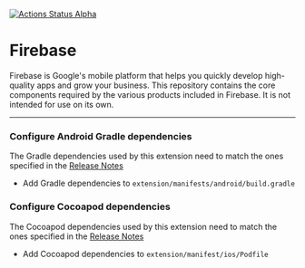 [![Actions Status Alpha](https://github.com/defold/extension-firebase/actions/workflows/bob.yml/badge.svg)](https://github.com/defold/extension-firebase/actions)

# Firebase
Firebase is Google's mobile platform that helps you quickly develop high-quality apps and grow your business. This repository contains the core components required by the various products included in Firebase. It is not intended for use on its own.

---

### Configure Android Gradle dependencies
The Gradle dependencies used by this extension need to match the ones specified in the [Release Notes](https://firebase.google.com/support/releases)
* Add Gradle dependencies to `extension/manifests/android/build.gradle`


### Configure Cocoapod dependencies
The Cocoapod dependencies used by this extension need to match the ones specified in the [Release Notes](https://firebase.google.com/support/releases)

* Add Cocoapod dependencies to `extension/manifest/ios/Podfile`
